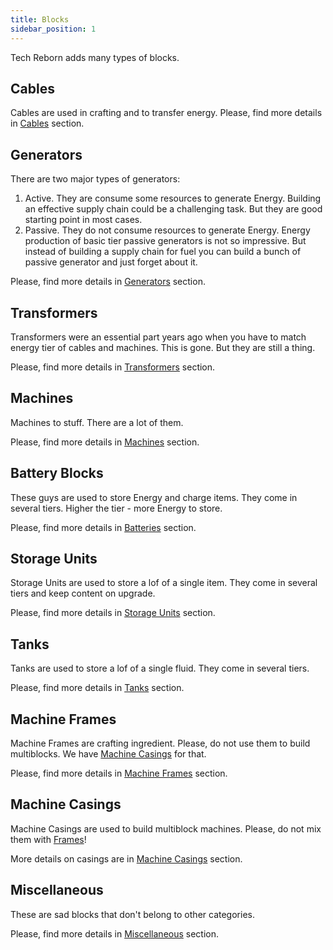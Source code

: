 ```yaml
---
title: Blocks
sidebar_position: 1
---
```


Tech Reborn adds many types of blocks.

<ItemImage file="insulated_copper_cable" alt="Cables" size="100" />

## Cables

Cables are used in crafting and to transfer energy. Please, find more details in [Cables](cables) section.

## Generators

<ItemImage file="generator" alt="Generators" size="100" />

There are two major types of generators:

1. Active. They are consume some resources to generate Energy. Building an effective supply chain could be a challenging task. But they are good starting point in most cases.
2. Passive. They do not consume resources to generate Energy. Energy production of basic tier passive generators is not so impressive. But instead of building a supply chain for fuel you can build a bunch of passive generator and just forget about it.

Please, find more details in [Generators](generators) section.

## Transformers

<ItemImage file="mv_transformer" alt="Transformers" size="100" />

Transformers were an essential part years ago when you have to match energy tier of cables and machines. This is gone. But they are still a thing.

Please, find more details in [Transformers](transformers) section.

## Machines

<ItemImage file="grinder" alt="Machines" size="100" />

Machines to stuff. There are a lot of them.

Please, find more details in [Machines](machines) section.

## Battery Blocks

<ItemImage file="mfe" alt="batteries" size="100" />

These guys are used to store Energy and charge items. They come in several tiers. Higher the tier - more Energy to store.

Please, find more details in [Batteries](batteries) section.

## Storage Units

<ItemImage file="basic_storage_unit" alt="Item Storage" size="100" />

Storage Units are used to store a lof of a single item. They come in several tiers and keep content on upgrade.

Please, find more details in [Storage Units](item_storage) section.

## Tanks

<ItemImage file="basic_tank_unit" alt="Fluid Storage" size="100" />

Tanks are used to store a lof of a single fluid. They come in several tiers.

Please, find more details in [Tanks](tanks) section.

## Machine Frames

<ItemImage file="basic_machine_frame" alt="Machine Frames" size="100" />

Machine Frames are crafting ingredient. Please, do not use them to build multiblocks. We have [Machine Casings](casings) for that.

Please, find more details in [Machine Frames](frames) section.

## Machine Casings

<ItemImage file="basic_machine_casing" alt="Machine Casings" size="100" />

Machine Casings are used to build multiblock machines. Please, do not mix them with [Frames](frames)!

More details on casings are in [Machine Casings](casings) section.

## Miscellaneous

These are sad blocks that don't belong to other categories.

Please, find more details in [Miscellaneous](miscellaneous) section.

